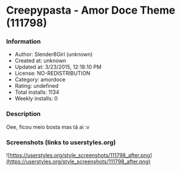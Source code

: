 # Creepypasta - Amor Doce Theme (111798)

### Information
- Author: Slender8Girl (unknown)
- Created at: unknown
- Updated at: 3/23/2015, 12:18:10 PM
- License: NO-REDISTRIBUTION
- Category: amordoce
- Rating: undefined
- Total installs: 1134
- Weekly installs: 0


### Description
Oee, ficou meio bosta mas tá ai :v


### Screenshots (links to userstyles.org)
![https://userstyles.org/style_screenshots/111798_after.png](https://userstyles.org/style_screenshots/111798_after.png)


